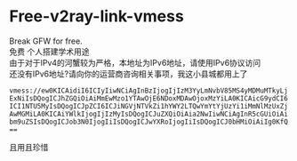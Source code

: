 # Free-v2ray-link-vmess
Break GFW for free.  
免费 个人搭建学术用途  
由于对于IPv4的河蟹较为严格，本地址为IPv6地址，请使用IPv6协议访问  
还没有IPv6地址?请向你的运营商咨询相关事项，我这小县城都用上了  

  `vmess://ew0KICAidiI6ICIyIiwNCiAgInBzIjogIjIzM3YyLmNvbV85MS4yMDMuMTkyLjExNiIsDQogICJhZGQiOiAiMmEwMzo1YTAwOjE6NDoxMDAwOjoxMzYiLA0KICAicG9ydCI6ICI1NTU5MyIsDQogICJpZCI6ICJiNGVjNTVkZi1hYWY2LTQwYmYtYjUzYi1iMmNlMzUxZjAwMGMiLA0KICAiYWlkIjogIjIzMyIsDQogICJuZXQiOiAia2NwIiwNCiAgInR5cGUiOiAibm9uZSIsDQogICJob3N0IjogIiIsDQogICJwYXRoIjogIiIsDQogICJ0bHMiOiAiIg0KfQ==`
  
  且用且珍惜
